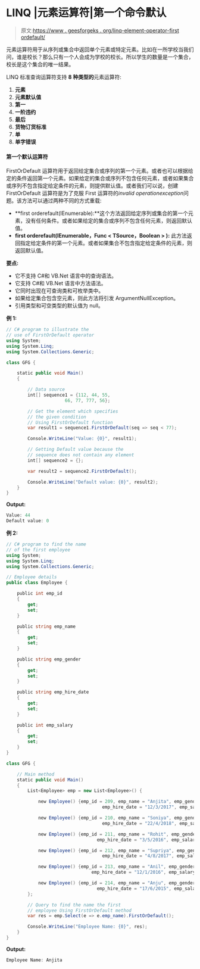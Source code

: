 # LINQ |元素运算符|第一个命令默认

> 原文:[https://www . geesforgeks . org/linq-element-operator-first ordefault/](https://www.geeksforgeeks.org/linq-element-operator-firstordefault/)

元素运算符用于从序列或集合中返回单个元素或特定元素。比如在一所学校当我们问，谁是校长？那么只有一个人会成为学校的校长。所以学生的数量是一个集合，校长是这个集合的唯一结果。

LINQ 标准查询运算符支持 **8 种类型的**元素运算符:

1.  **元素**
2.  **元素默认值**
3.  **第一**
4.  **一阶违约**
5.  **最后**
6.  **货物订货标准**
7.  **单**
8.  **单字错误**

#### 第一个默认运算符

FirstOrDefault 运算符用于返回给定集合或序列的第一个元素。或者也可以根据给定的条件返回第一个元素。如果给定的集合或序列不包含任何元素，或者如果集合或序列不包含指定给定条件的元素，则提供默认值。或者我们可以说，创建 FirstOrDefault 运算符是为了克服 First 运算符的*invalid operationexception*问题。该方法可以通过两种不同的方式重载:

*   **first orderefault<t source>(IEnumerable<t source>):**这个方法返回给定序列或集合的第一个元素，没有任何条件。或者如果给定的集合或序列不包含任何元素，则返回默认值。
*   **first orderefault<t source>(IEnumerable<t source>，Func < TSource，Boolean > ):** 此方法返回指定给定条件的第一个元素。或者如果集合不包含指定给定条件的元素，则返回默认值。

**要点:**

*   它不支持 C#和 VB.Net 语言中的查询语法。
*   它支持 C#和 VB.Net 语言中方法语法。
*   它同时出现在可查询类和可枚举类中。
*   如果给定集合包含空元素，则此方法将引发 ArgumentNullException。
*   引用类型和可空类型的默认值为 null。

**例 1:**

```cs
// C# program to illustrate the 
// use of FirstOrDefault operator
using System;
using System.Linq;
using System.Collections.Generic;

class GFG {

    static public void Main()
    {

        // Data source
        int[] sequence1 = {112, 44, 55,
                      66, 77, 777, 56};

        // Get the element which specifies
        // the given condition
        // Using FirstOrDefault function
        var result1 = sequence1.FirstOrDefault(seq => seq < 77);

        Console.WriteLine("Value: {0}", result1);

        // Getting Default value because the
        // sequence does not contain any element
        int[] sequence2 = {};

        var result2 = sequence2.FirstOrDefault();

        Console.WriteLine("Default value: {0}", result2);
    }
}
```

**Output:**

```cs
Value: 44
Default value: 0

```

**例 2:**

```cs
// C# program to find the name 
// of the first employee
using System;
using System.Linq;
using System.Collections.Generic;

// Employee details
public class Employee {

    public int emp_id
    {
        get;
        set;
    }

    public string emp_name
    {
        get;
        set;
    }

    public string emp_gender
    {
        get;
        set;
    }

    public string emp_hire_date
    {
        get;
        set;
    }

    public int emp_salary
    {
        get;
        set;
    }
}

class GFG {

    // Main method
    static public void Main()
    {
        List<Employee> emp = new List<Employee>() {

            new Employee() {emp_id = 209, emp_name = "Anjita", emp_gender = "Female",
                                    emp_hire_date = "12/3/2017", emp_salary = 20000},

            new Employee() {emp_id = 210, emp_name = "Soniya", emp_gender = "Female",
                                    emp_hire_date = "22/4/2018", emp_salary = 30000},

            new Employee() {emp_id = 211, emp_name = "Rohit", emp_gender = "Male",
                                  emp_hire_date = "3/5/2016", emp_salary = 40000},

            new Employee() {emp_id = 212, emp_name = "Supriya", emp_gender = "Female",
                                    emp_hire_date = "4/8/2017", emp_salary = 40000},

            new Employee() {emp_id = 213, emp_name = "Anil", emp_gender = "Male",
                                emp_hire_date = "12/1/2016", emp_salary = 40000},

            new Employee() {emp_id = 214, emp_name = "Anju", emp_gender = "Female",
                                  emp_hire_date = "17/6/2015", emp_salary = 50000},
        };

        // Query to find the name the first 
        // employee Using FirstOrDefault method
        var res = emp.Select(e => e.emp_name).FirstOrDefault();

        Console.WriteLine("Employee Name: {0}", res);
    }
}
```

**Output:**

```cs
Employee Name: Anjita

```